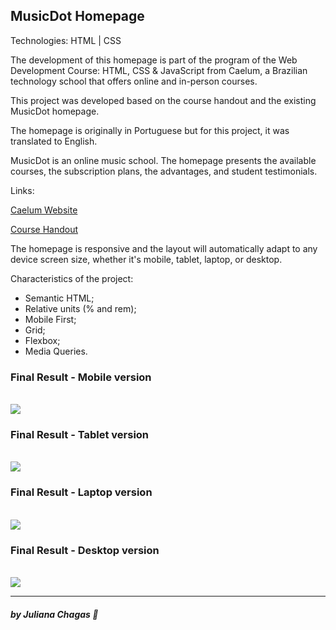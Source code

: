 ## MusicDot Homepage 

<p>Technologies: HTML | CSS</p>
<p>The development of this homepage is part of the program of the Web Development Course: HTML, CSS & JavaScript from Caelum, a Brazilian technology school that offers online and in-person courses.</p>
<p>This project was developed based on the course handout and the existing MusicDot homepage.</p>
<p>The homepage is originally in Portuguese but for this project, it was translated to English.</p>
<p>MusicDot is an online music school. The homepage presents the available courses, the subscription plans, the advantages, and student testimonials. </p>
<p>Links:</p>
<p><a href="https://www.caelum.com.br/">Caelum Website</a></p>
<p><a href="https://www.caelum.com.br/apostila-html-css-javascript">Course Handout</a></p>
<p>The homepage is responsive and the layout will automatically adapt to any device screen size, whether it's mobile, tablet, laptop, or desktop.</p>
<p>Characteristics of the project:</p>

- Semantic HTML;
- Relative units (% and rem);
- Mobile First;
- Grid;
- Flexbox;
- Media Queries.

### Final Result - Mobile version 
<br>
<img src="screenshot/screenshot-mobile.png">
<br>

### Final Result - Tablet version
<br>
<img src="screenshot/screenshot-tablet.png">
<br>

### Final Result - Laptop version
<br>
<img src="screenshot/screenshot-laptop.png">
<br>

### Final Result - Desktop version
<br>
<img src="screenshot/screenshot-desktop.png"/>
<br>

***
##### by Juliana Chagas 💜